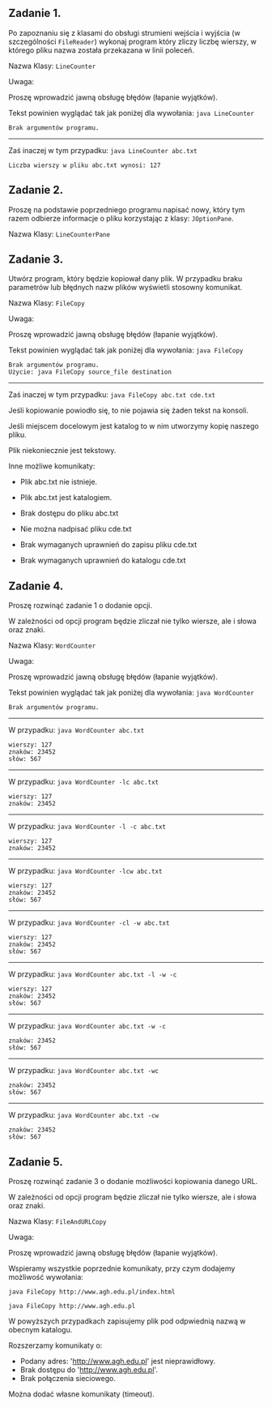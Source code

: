 ## Zadanie 1.

Po zapoznaniu się z klasami do obsługi strumieni wejścia i wyjścia (w szczególności `FileReader`) wykonaj program który zliczy liczbę wierszy, w którego pliku nazwa została przekazana w linii poleceń.

Nazwa Klasy: `LineCounter`

Uwaga:

Proszę wprowadzić jawną obsługę błędów (łapanie wyjątków).

Tekst powinien wyglądać tak jak poniżej dla wywołania: `java LineCounter`

```
Brak argumentów programu.
```
---
Zaś inaczej w tym przypadku: `java LineCounter abc.txt`
```
Liczba wierszy w pliku abc.txt wynosi: 127
```


## Zadanie 2.

Proszę na podstawie poprzedniego programu napisać nowy, który tym razem odbierze informacje o pliku korzystając z klasy: `JOptionPane`.

Nazwa Klasy: `LineCounterPane`


## Zadanie 3.

Utwórz program, który będzie kopiował dany plik. W przypadku braku parametrów lub błędnych nazw plików wyświetli stosowny komunikat.

Nazwa Klasy: `FileCopy`

Uwaga:

Proszę wprowadzić jawną obsługę błędów (łapanie wyjątków).

Tekst powinien wyglądać tak jak poniżej dla wywołania: `java FileCopy`
```
Brak argumentów programu.
Użycie: java FileCopy source_file destination
```
---
Zaś inaczej w tym przypadku: `java FileCopy abc.txt cde.txt`

Jeśli kopiowanie powiodło się, to nie pojawia się żaden tekst na konsoli.

Jeśli miejscem docelowym jest katalog to w nim utworzymy kopię naszego pliku.

Plik niekoniecznie jest tekstowy.

Inne możliwe komunikaty:

- Plik abc.txt nie istnieje.

- Plik abc.txt jest katalogiem.

- Brak dostępu do pliku abc.txt

- Nie można nadpisać pliku cde.txt

- Brak wymaganych uprawnień do zapisu pliku cde.txt

- Brak wymaganych uprawnień do katalogu cde.txt


## Zadanie 4.

Proszę rozwinąć zadanie 1 o dodanie opcji.

W zależności od opcji program będzie zliczał nie tylko wiersze, ale i słowa oraz znaki.

Nazwa Klasy: `WordCounter`

Uwaga:

Proszę wprowadzić jawną obsługę błędów (łapanie wyjątków).

Tekst powinien wyglądać tak jak poniżej dla wywołania: `java WordCounter`

```
Brak argumentów programu.
```
---
W przypadku: `java WordCounter abc.txt`
```
wierszy: 127
znaków: 23452
słów: 567
```
---
W przypadku: `java WordCounter -lc abc.txt`
```
wierszy: 127
znaków: 23452
```
---
W przypadku: `java WordCounter -l -c abc.txt`
```
wierszy: 127
znaków: 23452
```
---
W przypadku: `java WordCounter -lcw abc.txt`
```
wierszy: 127
znaków: 23452
słów: 567
```
---
W przypadku: `java WordCounter -cl -w abc.txt`
```
wierszy: 127
znaków: 23452
słów: 567
```
---
W przypadku: `java WordCounter abc.txt -l -w -c`
```
wierszy: 127
znaków: 23452
słów: 567
```
---
W przypadku: `java WordCounter abc.txt -w -c`
```
znaków: 23452
słów: 567
```
---
W przypadku: `java WordCounter abc.txt -wc`
```
znaków: 23452
słów: 567
```
---
W przypadku: `java WordCounter abc.txt -cw`
```
znaków: 23452
słów: 567
```


## Zadanie 5.

Proszę rozwinąć zadanie 3 o dodanie możliwości kopiowania danego URL.

W zależności od opcji program będzie zliczał nie tylko wiersze, ale i słowa oraz znaki.

Nazwa Klasy: `FileAndURLCopy`

Uwaga:

Proszę wprowadzić jawną obsługę błędów (łapanie wyjątków).

Wspieramy wszystkie poprzednie komunikaty, przy czym dodajemy możliwość wywołania:

`java FileCopy http://www.agh.edu.pl/index.html`

`java FileCopy http://www.agh.edu.pl`

W powyższych przypadkach zapisujemy plik pod odpwiednią nazwą w obecnym katalogu.

Rozszerzamy komunikaty o:

- Podany adres: 'http://www.agh.edu.pl' jest nieprawidłowy.
- Brak dostępu do 'http://www.agh.edu.pl'.
- Brak połączenia sieciowego.

Można dodać własne komunikaty (timeout).